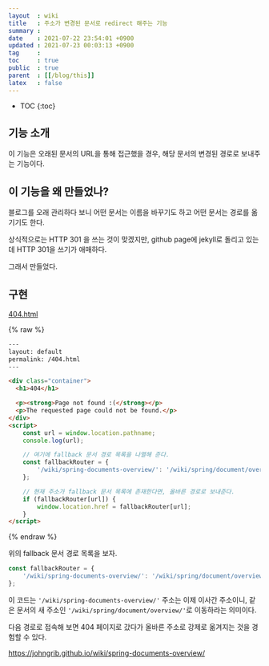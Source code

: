 ```yaml
---
layout  : wiki
title   : 주소가 변경된 문서로 redirect 해주는 기능
summary : 
date    : 2021-07-22 23:54:01 +0900
updated : 2021-07-23 00:03:13 +0900
tag     : 
toc     : true
public  : true
parent  : [[/blog/this]]
latex   : false
---
```

* TOC
{:toc}

## 기능 소개

이 기능은 오래된 문서의 URL을 통해 접근했을 경우, 해당 문서의 변경된 경로로 보내주는 기능이다.


## 이 기능을 왜 만들었나?

블로그를 오래 관리하다 보니 어떤 문서는 이름을 바꾸기도 하고 어떤 문서는 경로를 옮기기도 한다.

상식적으로는 HTTP 301 을 쓰는 것이 맞겠지만, github page에 jekyll로 돌리고 있는데 HTTP 301을 쓰기가 애매하다.

그래서 만들었다.

## 구현

[404.html]( https://github.com/johngrib/johngrib.github.io/blob/master/404.html )

{% raw %}
```html
---
layout: default
permalink: /404.html
---

<div class="container">
  <h1>404</h1>

  <p><strong>Page not found :(</strong></p>
  <p>The requested page could not be found.</p>
</div>
<script>
    const url = window.location.pathname;
    console.log(url);

    // 여기에 fallback 문서 경로 목록을 나열해 준다.
    const fallbackRouter = {
        '/wiki/spring-documents-overview/': '/wiki/spring/document/overview/'
    };

    // 현재 주소가 fallback 문서 목록에 존재한다면, 올바른 경로로 보내준다.
    if (fallbackRouter[url]) {
        window.location.href = fallbackRouter[url];
    }
</script>
```
{% endraw %}

위의 fallback 문서 경로 목록을 보자.

```javascript
const fallbackRouter = {
    '/wiki/spring-documents-overview/': '/wiki/spring/document/overview/'
};
```

이 코드는 `'/wiki/spring-documents-overview/'` 주소는 이제 이사간 주소이니, 같은 문서의 새 주소인 `'/wiki/spring/document/overview/'`로 이동하라는 의미이다.

다음 경로로 접속해 보면 404 페이지로 갔다가 올바른 주소로 강제로 옮겨지는 것을 경험할 수 있다.

https://johngrib.github.io/wiki/spring-documents-overview/


